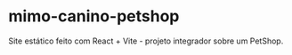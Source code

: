 ﻿# mimo-canino-petshop

Site estático feito com React + Vite - projeto integrador sobre um PetShop.
